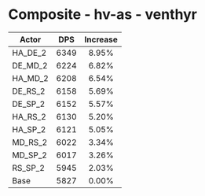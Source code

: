 # Composite - hv-as - venthyr
| Actor | DPS | Increase |
|---|:---:|:---:|
|HA_DE_2|6349|8.95%|
|DE_MD_2|6224|6.82%|
|HA_MD_2|6208|6.54%|
|DE_RS_2|6158|5.69%|
|DE_SP_2|6152|5.57%|
|HA_RS_2|6130|5.20%|
|HA_SP_2|6121|5.05%|
|MD_RS_2|6022|3.34%|
|MD_SP_2|6017|3.26%|
|RS_SP_2|5945|2.03%|
|Base|5827|0.00%|
